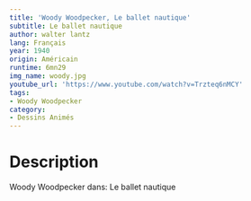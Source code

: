```yaml
---
title: 'Woody Woodpecker, Le ballet nautique'
subtitle: Le ballet nautique
author: walter lantz
lang: Français
year: 1940
origin: Américain
runtime: 6mn29
img_name: woody.jpg
youtube_url: 'https://www.youtube.com/watch?v=Trzteq6nMCY'
tags:
- Woody Woodpecker
category:
- Dessins Animés
---
```


# Description
Woody Woodpecker dans: Le ballet nautique
